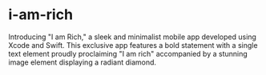# i-am-rich
Introducing "I am Rich," a sleek and minimalist mobile app developed using Xcode and Swift. This exclusive app features a bold statement with a single text element proudly proclaiming "I am rich" accompanied by a stunning image element displaying a radiant diamond.
